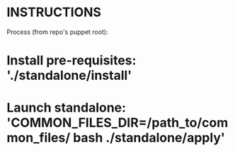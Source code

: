 INSTRUCTIONS
============

Process (from repo's puppet root):
# Install pre-requisites: './standalone/install'
# Launch standalone: 'COMMON_FILES_DIR=/path_to/common_files/ bash ./standalone/apply'


